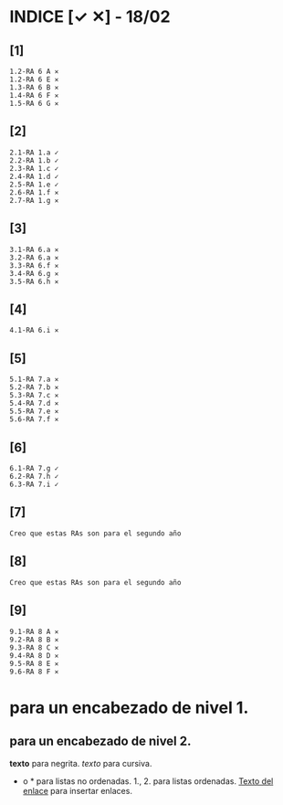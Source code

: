# **INDICE [✓ ✕] - 18/02**

## [1]
	1.2-RA 6 A ✕
	1.2-RA 6 E ✕
	1.3-RA 6 B ✕
	1.4-RA 6 F ✕
	1.5-RA 6 G ✕

## [2]
	2.1-RA 1.a ✓
	2.2-RA 1.b ✓
	2.3-RA 1.c ✓
	2.4-RA 1.d ✓
	2.5-RA 1.e ✓
	2.6-RA 1.f ✕
	2.7-RA 1.g ✕

## [3]
	3.1-RA 6.a ✕
	3.2-RA 6.a ✕
	3.3-RA 6.f ✕
	3.4-RA 6.g ✕
	3.5-RA 6.h ✕

## [4]
	4.1-RA 6.i ✕

## [5]
	5.1-RA 7.a ✕
	5.2-RA 7.b ✕
	5.3-RA 7.c ✕
	5.4-RA 7.d ✕
	5.5-RA 7.e ✕
	5.6-RA 7.f ✕

## [6] 
	6.1-RA 7.g ✓
	6.2-RA 7.h ✓
	6.3-RA 7.i ✓

## [7]
	Creo que estas RAs son para el segundo año

## [8]
	Creo que estas RAs son para el segundo año

## [9]
	9.1-RA 8 A ✕
	9.2-RA 8 B ✕
	9.3-RA 8 C ✕
	9.4-RA 8 D ✕
	9.5-RA 8 E ✕
	9.6-RA 8 F ✕
	

# para un encabezado de nivel 1.
## para un encabezado de nivel 2.
**texto** para negrita.
*texto* para cursiva.
- o * para listas no ordenadas.
1., 2. para listas ordenadas.
[Texto del enlace](URL) para insertar enlaces.